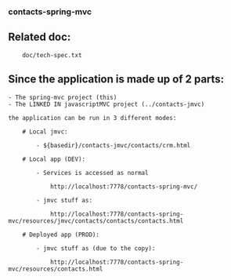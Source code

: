 
### contacts-spring-mvc

## Related doc:
        doc/tech-spec.txt

## Since the application is made up of 2 parts:

    - The spring-mvc project (this)
    - The LINKED IN javascriptMVC project (../contacts-jmvc)
    
    the application can be run in 3 different modes:
    
        # Local jmvc:
        
            - ${basedir}/contacts-jmvc/contacts/crm.html
            
        # Local app (DEV):
        
            - Services is accessed as normal
            
                http://localhost:7778/contacts-spring-mvc/
                
            - jmvc stuff as:
            
                http://localhost:7778/contacts-spring-mvc/resources/jmvc/contacts/contacts/contacts.html
                
        # Deployed app (PROD):
        
            - jmvc stuff as (due to the copy):
            
                http://localhost:7778/contacts-spring-mvc/resources/contacts.html
                
          
          